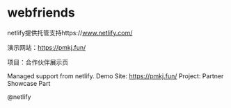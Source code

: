 # webfriends
netlify提供托管支持https://www.netlify.com/

演示网站：https://pmkj.fun/

项目：合作伙伴展示页

Managed support from netlify.
Demo Site: https://pmkj.fun/
Project: Partner Showcase Part

@netlify
